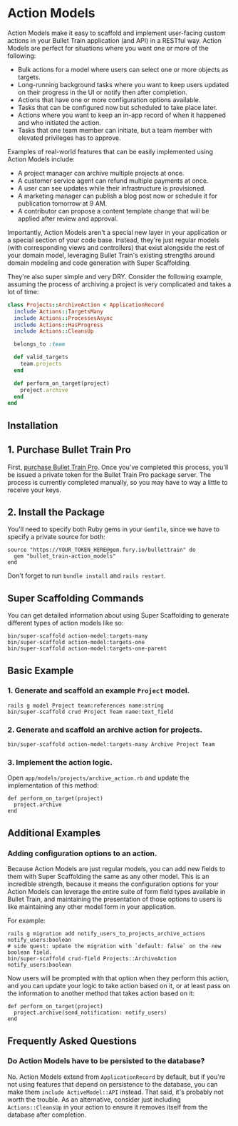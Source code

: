 # Action Models

Action Models make it easy to scaffold and implement user-facing custom actions in your Bullet Train application (and API) in a RESTful way. Action Models are perfect for situations where you want one or more of the following:

 - Bulk actions for a model where users can select one or more objects as targets.
 - Long-running background tasks where you want to keep users updated on their progress in the UI or notify then after completion.
 - Actions that have one or more configuration options available.
 - Tasks that can be configured now but scheduled to take place later.
 - Actions where you want to keep an in-app record of when it happened and who initiated the action.
 - Tasks that one team member can initiate, but a team member with elevated privileges has to approve.

Examples of real-world features that can be easily implemented using Action Models include:

 - A project manager can archive multiple projects at once.
 - A customer service agent can refund multiple payments at once.
 - A user can see updates while their infrastructure is provisioned.
 - A marketing manager can publish a blog post now or schedule it for publication tomorrow at 9 AM.
 - A contributor can propose a content template change that will be applied after review and approval.

Importantly, Action Models aren't a special new layer in your application or a special section of your code base. Instead, they're just regular models (with corresponding views and controllers) that exist alongside the rest of your domain model, leveraging Bullet Train's existing strengths around domain modeling and code generation with Super Scaffolding.

They're also super simple and very DRY. Consider the following example, assuming the process of archiving a project is very complicated and takes a lot of time:

```ruby
class Projects::ArchiveAction < ApplicationRecord
  include Actions::TargetsMany
  include Actions::ProcessesAsync
  include Actions::HasProgress
  include Actions::CleansUp

  belongs_to :team

  def valid_targets
    team.projects
  end

  def perform_on_target(project)
    project.archive
  end
end
```

## Installation

## 1. Purchase Bullet Train Pro

First, [purchase Bullet Train Pro](#). Once you've completed this process, you'll be issued a private token for the Bullet Train Pro package server. The process is currently completed manually, so you may have to way a little to receive your keys.

## 2. Install the Package

You'll need to specify both Ruby gems in your `Gemfile`, since we have to specify a private source for both:

```
source "https://YOUR_TOKEN_HERE@gem.fury.io/bullettrain" do
  gem "bullet_train-action_models"
end
```

Don't forget to run `bundle install` and `rails restart`. 

## Super Scaffolding Commands

You can get detailed information about using Super Scaffolding to generate different types of action models like so:

```
bin/super-scaffold action-model:targets-many
bin/super-scaffold action-model:targets-one
bin/super-scaffold action-model:targets-one-parent
```

## Basic Example

### 1. Generate and scaffold an example `Project` model.

```
rails g model Project team:references name:string
bin/super-scaffold crud Project Team name:text_field
```

### 2. Generate and scaffold an archive action for projects.

```
bin/super-scaffold action-model:targets-many Archive Project Team
```

### 3. Implement the action logic.

Open `app/models/projects/archive_action.rb` and update the implementation of this method:

```
def perform_on_target(project)
  project.archive
end
```

## Additional Examples

### Adding configuration options to an action.

Because Action Models are just regular models, you can add new fields to them with Super Scaffolding the same as any other model. This is an incredible strength, because it means the configuration options for your Action Models can leverage the entire suite of form field types available in Bullet Train, and maintaining the presentation of those options to users is like maintaining any other model form in your application.

For example:

```
rails g migration add notify_users_to_projects_archive_actions notify_users:boolean
# side quest: update the migration with `default: false` on the new boolean field.
bin/super-scaffold crud-field Projects::ArchiveAction notify_users:boolean
```

Now users will be prompted with that option when they perform this action, and you can update your logic to take action based on it, or at least pass on the information to another method that takes action based on it:

```
def perform_on_target(project)
  project.archive(send_notification: notify_users)
end
```

## Frequently Asked Questions

### Do Action Models have to be persisted to the database?

No. Action Models extend from `ApplicationRecord` by default, but if you're not using features that depend on persistence to the database, you can make them `include ActiveModel::API` instead. That said, it's probably not worth the trouble. As an alternative, consider just including `Actions::CleansUp` in your action to ensure it removes itself from the database after completion.

### 